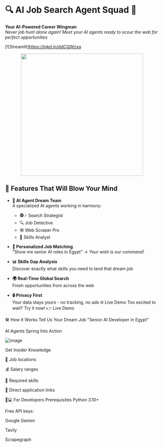 # 🔍 AI Job Search Agent Squad 🤖

**Your AI-Powered Career Wingman**  
*Never job hunt alone again! Meet your AI agents ready to scour the web for perfect opportunities*

[![Streamlit]https://lnkd.in/ddCQWzxq


<div align="center">
  <img src="https://media.giphy.com/media/v1.Y2lkPTc5MGI3NjExY2U3Zzh6ZzU5a2NwNnVzZ3FpM3B1a2F6b3N5b2R4eXh6d2V4aGJ5ZyZlcD12MV9pbnRlcm5hbF9naWZfYnlfaWQmY3Q9Zw/Ll22OhMLAl0XllcfJS/giphy.gif" width="400">
</div>

## 🚀 Features That Will Blow Your Mind

- **🤖 AI Agent Dream Team**  
  4 specialized AI agents working in harmony:
  - 🕵️♂️ Search Strategist
  - 🔍 Job Detective
  - 🕸️ Web Scraper Pro
  - 🧠 Skills Analyst

- **💼 Personalized Job Matching**  
  "Show me senior AI roles in Egypt" → *Your wish is our command!*

- **📊 Skills Gap Analysis**  
  Discover exactly what skills you need to land that dream job

- **🌍 Real-Time Global Search**  
  Fresh opportunities from across the web

- **🔒 Privacy First**  
  Your data stays yours - no tracking, no ads
🌐 Live Demo
Too excited to wait? Try it now!
👉 Live Demo

🛠️ How It Works
Tell Us Your Dream Job
"Senior AI Developer in Egypt"

AI Agents Spring Into Action

![image](https://github.com/user-attachments/assets/aea32ab4-5dcd-467a-bdc1-e6d054deb1f9)

Get Insider Knowledge

📍 Job locations

💰 Salary ranges

🎯 Required skills

🔗 Direct application links

🧑💻 For Developers
Prerequisites
Python 3.10+

Free API keys:

Google Gemini

Tavily

Scrapegraph

